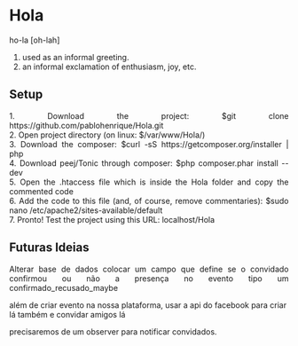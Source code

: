 Hola
====
<p align="justify">
ho-la [oh-lah] <br/>

1.	used as an informal greeting.
2.	an informal exclamation of enthusiasm, joy, etc.
</p>


Setup
----
<p align="justify">
1.	Download the project: $git clone https://github.com/pablohenrique/Hola.git <br/>
2.	Open project directory (on linux: $/var/www/Hola/) <br/>
3.	Download the composer: $curl -sS https://getcomposer.org/installer | php <br/>
4.	Download peej/Tonic through composer: $php composer.phar install --dev <br/>
5.	Open the .htaccess file which is inside the Hola folder and copy the commented code <br/>
6.	Add the code to this file (and, of course, remove commentaries): $sudo nano /etc/apache2/sites-available/default <br/>
7.	Pronto! Test the project using this URL: localhost/Hola
</p>

Futuras Ideias
----
<p align="justify">
Alterar base de dados colocar um campo que define se o convidado confirmou ou não a 
presença no evento tipo um confirmado_recusado_maybe

além de criar evento na nossa plataforma, usar a api do facebook 
para criar lá também e convidar amigos lá


precisaremos de um observer para notificar convidados.
</p>